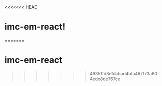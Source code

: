 <<<<<<< HEAD
# imc-em-react!
=======
# imc-em-react
>>>>>>> 49351fd3efdabad4bfa467f73a804ede8de767ce
